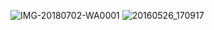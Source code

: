 ![IMG-20180702-WA0001](https://github.com/Android1111222/musical-octo-doodle/assets/165337041/bff85a21-1810-461a-a39c-c0b94b335353)
![20160526_170917](https://github.com/Android1111222/musical-octo-doodle/assets/165337041/5dde2dae-9d3a-438a-97e8-60bb69040456)
